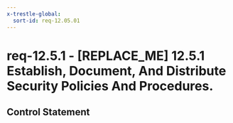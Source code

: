 ```yaml
---
x-trestle-global:
  sort-id: req-12.05.01
---
```


# req-12.5.1 - \[REPLACE_ME\] 12.5.1 Establish, Document, And Distribute Security Policies And Procedures.

## Control Statement

